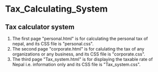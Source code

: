 # Tax_Calculating_System
Tax calculator system
-------------------------------------------------------------------------------------------------------------------------------------
1) The first page "personal.html" is for calculating the personal tax of nepal, and its CSS file is "personal.css".
2) The second page "corporate.html" is for calulating the tax of any organizations or any business, and its CSS file is "corporate.css".
3) The third page "Tax_system.html" is for displaying the taxable rate of Nepal i.e. information only and its CSS file is "Tax_system.css".
